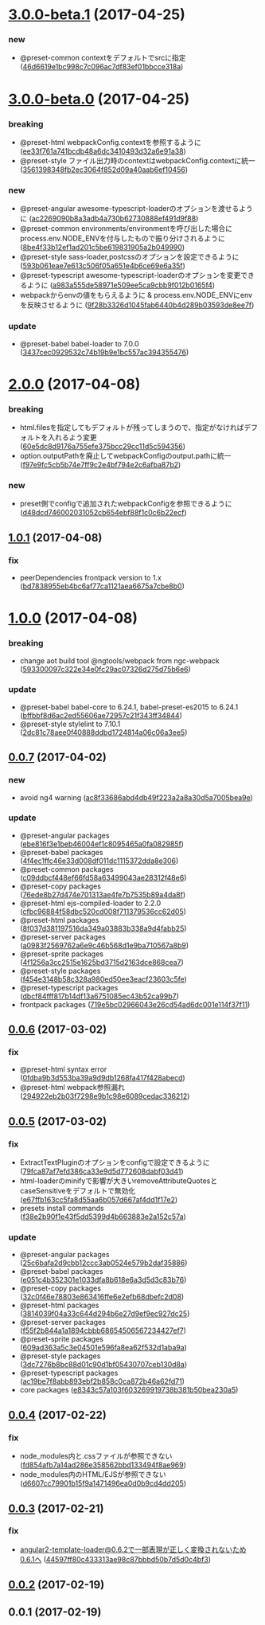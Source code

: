 <a name="3.0.0-beta.1"></a>
# [3.0.0-beta.1](https://github.com/frontainer/frontpack/compare/v3.0.0-beta.0...v3.0.0-beta.1) (2017-04-25)


### new

* @preset-common contextをデフォルトでsrcに指定 ([46d6619e1bc998c7c096ac7df83ef01bbcce318a](https://github.com/frontainer/frontpack/commit/46d6619e1bc998c7c096ac7df83ef01bbcce318a))



<a name="3.0.0-beta.0"></a>
# [3.0.0-beta.0](https://github.com/frontainer/frontpack/compare/v2.0.0...v3.0.0-beta.0) (2017-04-25)


### breaking

* @preset-html webpackConfig.contextを参照するように ([ee33f761a741bcdb48a6dc3410493d32a6e91a38](https://github.com/frontainer/frontpack/commit/ee33f761a741bcdb48a6dc3410493d32a6e91a38))
* @preset-style ファイル出力時のcontextはwebpackConfig.contextに統一 ([3561398348fb2ec3064f852d09a40aab6ef10456](https://github.com/frontainer/frontpack/commit/3561398348fb2ec3064f852d09a40aab6ef10456))

### new

* @preset-angular awesome-typescript-loaderのオプションを渡せるように ([ac2269090b8a3adb4a730b62730888ef491d9f88](https://github.com/frontainer/frontpack/commit/ac2269090b8a3adb4a730b62730888ef491d9f88))
* @preset-common environments/environmentを呼び出した場合にprocess.env.NODE_ENVを付与したもので振り分けされるように ([8be4f33b12ef1ad201c5be619831905a2b049990](https://github.com/frontainer/frontpack/commit/8be4f33b12ef1ad201c5be619831905a2b049990))
* @preset-style sass-loader,postcssのオプションを設定できるように ([593b061eae7e613c506f05a651e4b6ce69e6a35f](https://github.com/frontainer/frontpack/commit/593b061eae7e613c506f05a651e4b6ce69e6a35f))
* @preset-typescript awesome-typescript-loaderのオプションを変更できるように ([a983a555de58971e509ee5ca9cbb9f012b0165f4](https://github.com/frontainer/frontpack/commit/a983a555de58971e509ee5ca9cbb9f012b0165f4))
* webpackからenvの値をもらえるように & process.env.NODE_ENVにenvを反映させるように ([9f28b3326d1045fab6440b4d289b03593de8ee7f](https://github.com/frontainer/frontpack/commit/9f28b3326d1045fab6440b4d289b03593de8ee7f))

### update

* @preset-babel babel-loader to 7.0.0 ([3437cec0929532c74b19b9e1bc557ac394355476](https://github.com/frontainer/frontpack/commit/3437cec0929532c74b19b9e1bc557ac394355476))



<a name="2.0.0"></a>
# [2.0.0](https://github.com/frontainer/frontpack/compare/v1.0.1...v2.0.0) (2017-04-08)


### breaking

* html.filesを指定してもデフォルトが残ってしまうので、指定がなければデフォルトを入れるよう変更 ([60e5dc8d9176a755efe375bcc29cc11d5c594356](https://github.com/frontainer/frontpack/commit/60e5dc8d9176a755efe375bcc29cc11d5c594356))
* option.outputPathを廃止してwebpackConfigのoutput.pathに統一 ([f97e9fc5cb5b74e7ff9c2e4bf794e2c6afba87b2](https://github.com/frontainer/frontpack/commit/f97e9fc5cb5b74e7ff9c2e4bf794e2c6afba87b2))

### new

* preset側でconfigで追加されたwebpackConfigを参照できるように ([d48dcd746002031052cb654ebf88f1c0c6b22ecf](https://github.com/frontainer/frontpack/commit/d48dcd746002031052cb654ebf88f1c0c6b22ecf))



<a name="1.0.1"></a>
## [1.0.1](https://github.com/frontainer/frontpack/compare/v1.0.0...v1.0.1) (2017-04-08)


### fix

* peerDependencies frontpack version to 1.x ([bd7838955eb4bc6af77ca1121aea6675a7cbe8b0](https://github.com/frontainer/frontpack/commit/bd7838955eb4bc6af77ca1121aea6675a7cbe8b0))



<a name="1.0.0"></a>
# [1.0.0](https://github.com/frontainer/frontpack/compare/v0.0.7...v1.0.0) (2017-04-08)


### breaking

* change aot build tool @ngtools/webpack from ngc-webpack ([593300097c322e34e0fc29ac07326d275d75b6e6](https://github.com/frontainer/frontpack/commit/593300097c322e34e0fc29ac07326d275d75b6e6))

### update

* @preset-babel babel-core to 6.24.1, babel-preset-es2015 to 6.24.1 ([bffbbf8d6ac2ed55606ae72957c21f343ff34844](https://github.com/frontainer/frontpack/commit/bffbbf8d6ac2ed55606ae72957c21f343ff34844))
* @preset-style stylelint to 7.10.1 ([2dc81c78aee0f40888ddbd1724814a06c06a3ee5](https://github.com/frontainer/frontpack/commit/2dc81c78aee0f40888ddbd1724814a06c06a3ee5))



<a name="0.0.7"></a>
## [0.0.7](https://github.com/frontainer/frontpack/compare/v0.0.6...v0.0.7) (2017-04-02)


### new

* avoid ng4 warning ([ac8f33686abd4db49f223a2a8a30d5a7005bea9e](https://github.com/frontainer/frontpack/commit/ac8f33686abd4db49f223a2a8a30d5a7005bea9e))

### update

* @preset-angular packages ([ebe816f3e1beb46004ef1c8095465a0fa082985f](https://github.com/frontainer/frontpack/commit/ebe816f3e1beb46004ef1c8095465a0fa082985f))
* @preset-babel packages ([4f4ec1ffc46e33d008df011dc1115372dda8e306](https://github.com/frontainer/frontpack/commit/4f4ec1ffc46e33d008df011dc1115372dda8e306))
* @preset-common packages ([c09ddbcf448ef66fd58a63499043ae28312f48e6](https://github.com/frontainer/frontpack/commit/c09ddbcf448ef66fd58a63499043ae28312f48e6))
* @preset-copy packages ([76ede8b27d474e701313ae4fe7b7535b89a4da8f](https://github.com/frontainer/frontpack/commit/76ede8b27d474e701313ae4fe7b7535b89a4da8f))
* @preset-html ejs-compiled-loader to 2.2.0 ([cfbc96884f58dbc520cd008f711379536cc62d05](https://github.com/frontainer/frontpack/commit/cfbc96884f58dbc520cd008f711379536cc62d05))
* @preset-html packages ([8f037d381197516da349a03883b338a9d4fabb25](https://github.com/frontainer/frontpack/commit/8f037d381197516da349a03883b338a9d4fabb25))
* @preset-server packages ([a0983f2569762a6e9c46b568d1e9ba710567a8b9](https://github.com/frontainer/frontpack/commit/a0983f2569762a6e9c46b568d1e9ba710567a8b9))
* @preset-sprite packages ([4f1256a3cc2515e1625bd3715d2163dce868cea7](https://github.com/frontainer/frontpack/commit/4f1256a3cc2515e1625bd3715d2163dce868cea7))
* @preset-style packages ([f454e3148b58c328a980ed50ee3eacf23603c5fe](https://github.com/frontainer/frontpack/commit/f454e3148b58c328a980ed50ee3eacf23603c5fe))
* @preset-typescript packages ([dbcf84fff817b14df13a6751085ec43b52ca99b7](https://github.com/frontainer/frontpack/commit/dbcf84fff817b14df13a6751085ec43b52ca99b7))
* frontpack packages ([719e5bc02966043e26cd54ad6dc001e114f37f11](https://github.com/frontainer/frontpack/commit/719e5bc02966043e26cd54ad6dc001e114f37f11))



<a name="0.0.6"></a>
## [0.0.6](https://github.com/frontainer/frontpack/compare/v0.0.5...v0.0.6) (2017-03-02)


### fix

* @preset-html syntax error ([0fdba9b3d553ba39a9d9db1268fa417f428abecd](https://github.com/frontainer/frontpack/commit/0fdba9b3d553ba39a9d9db1268fa417f428abecd))
* @preset-html webpack参照漏れ ([294922eb2b03f7298e9b1c98e6089cedac336212](https://github.com/frontainer/frontpack/commit/294922eb2b03f7298e9b1c98e6089cedac336212))



<a name="0.0.5"></a>
## [0.0.5](https://github.com/frontainer/frontpack/compare/v0.0.4...v0.0.5) (2017-03-02)


### fix

* ExtractTextPluginのオプションをconfigで設定できるように ([79fca87af7efd386ca33e9d5d772608dabf03d41](https://github.com/frontainer/frontpack/commit/79fca87af7efd386ca33e9d5d772608dabf03d41))
* html-loaderのminifyで影響が大きいremoveAttributeQuotesとcaseSensitiveをデフォルトで無効化 ([e67ffb163cc5fa8d55aa6b057d667af4dd1f17e2](https://github.com/frontainer/frontpack/commit/e67ffb163cc5fa8d55aa6b057d667af4dd1f17e2))
* presets install commands ([f38e2b90f1e43f5dd5399d4b663883e2a152c57a](https://github.com/frontainer/frontpack/commit/f38e2b90f1e43f5dd5399d4b663883e2a152c57a))

### update

* @preset-angular packages ([25c6bafa2d9cbb12ccc3ab0524e579b2daf35886](https://github.com/frontainer/frontpack/commit/25c6bafa2d9cbb12ccc3ab0524e579b2daf35886))
* @preset-babel packages ([e051c4b352301e1033dfa8b618e6a3d5d3c83b76](https://github.com/frontainer/frontpack/commit/e051c4b352301e1033dfa8b618e6a3d5d3c83b76))
* @preset-copy packages ([32c0f46e78803e863416ffe6e2efb68dbefc2d08](https://github.com/frontainer/frontpack/commit/32c0f46e78803e863416ffe6e2efb68dbefc2d08))
* @preset-html packages ([3814039f04a33c644d294b6e27d9ef9ec927dc25](https://github.com/frontainer/frontpack/commit/3814039f04a33c644d294b6e27d9ef9ec927dc25))
* @preset-server packages ([f55f2b844a1a1894cbbb68654506567234427ef7](https://github.com/frontainer/frontpack/commit/f55f2b844a1a1894cbbb68654506567234427ef7))
* @preset-sprite packages ([609ad363a5c3e04501e596fa8ea62f532d1aba9a](https://github.com/frontainer/frontpack/commit/609ad363a5c3e04501e596fa8ea62f532d1aba9a))
* @preset-style packages ([3dc7276b8bc88d01c90d1bf05430707ceb130d8a](https://github.com/frontainer/frontpack/commit/3dc7276b8bc88d01c90d1bf05430707ceb130d8a))
* @preset-typescript packages ([ac19be7f8abb893ebf2b858c0ca872b46a62fd71](https://github.com/frontainer/frontpack/commit/ac19be7f8abb893ebf2b858c0ca872b46a62fd71))
* core packages ([e8343c57a103f603269919738b381b50bea230a5](https://github.com/frontainer/frontpack/commit/e8343c57a103f603269919738b381b50bea230a5))



<a name="0.0.4"></a>
## [0.0.4](https://github.com/frontainer/frontpack/compare/v0.0.3...v0.0.4) (2017-02-22)


### fix

* node_modules内と.cssファイルが参照できない ([fd854afb7a14ad286e358562bbd133494f8ae969](https://github.com/frontainer/frontpack/commit/fd854afb7a14ad286e358562bbd133494f8ae969))
* node_modules内のHTML/EJSが参照できない ([d6607cc79901b15f9a1471496ea0d0b9cd4dd205](https://github.com/frontainer/frontpack/commit/d6607cc79901b15f9a1471496ea0d0b9cd4dd205))



<a name="0.0.3"></a>
## [0.0.3](https://github.com/frontainer/frontpack/compare/v0.0.2...v0.0.3) (2017-02-21)


### fix

* angular2-template-loader@0.6.2で一部表現が正しく変換されないため0.6.1へ ([44597ff80c433313ae98c87bbbd50b7d5d0c4bf3](https://github.com/frontainer/frontpack/commit/44597ff80c433313ae98c87bbbd50b7d5d0c4bf3))



<a name="0.0.2"></a>
## [0.0.2](https://github.com/frontainer/frontpack/compare/v0.0.1...v0.0.2) (2017-02-19)




<a name="0.0.1"></a>
## 0.0.1 (2017-02-19)





